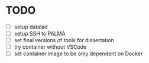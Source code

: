  # TODO

- [ ] setup datalad
- [ ] setup SSH to PALMA
- [ ] set final versions of tools for dissertation
- [ ] try container without VSCode
- [ ] set container image to be only dependent on Docker